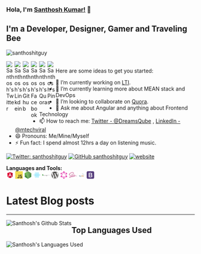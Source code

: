 ### Hola, I'm [Santhosh Kumar!](https://androidhotspot.com/aboutme) 👋

## I'm a Developer, Designer, Gamer and Traveling Bee

<p align="left"> <img src="https://komarev.com/ghpvc/?username=santhoshitguy&label=Views&color=blue&style=plastic" alt="santhoshitguy" /> </p>
<a href="https://twitter.com/dreamsqube">
  <img align="left" alt="Santhosh's Twitter" width="22px" src="https://cdn.jsdelivr.net/npm/simple-icons@v3/icons/twitter.svg" />
</a>
<a href="https://www.linkedin.com/in/android-guru-305264117">
  <img align="left" alt="Santhosh's Linkdein" width="22px" src="https://cdn.jsdelivr.net/npm/simple-icons@v3/icons/linkedin.svg" />
</a>
<a href="https://github.com/santhoshitguy">
  <img align="left" alt="Santhosh's Github" width="22px" src="https://cdn.jsdelivr.net/npm/simple-icons@v3/icons/github.svg" />
</a>
<a href="https://www.facebook.com/yeskay.143/">
  <img align="left" alt="Santhosh's Facebook" width="22px" src="https://cdn.jsdelivr.net/npm/simple-icons@v3/icons/facebook.svg" />
</a>
<a href="https://www.quora.com/profile/SanthoshKumar-Sakthivel">
  <img align="left" alt="Santhosh's Quora" width="22px" src="https://cdn.jsdelivr.net/npm/simple-icons@v3/icons/quora.svg" />
</a>
<a href="https://in.pinterest.com/santhosh1991it/_saved/">
  <img align="left" alt="Santhosh's Pins" width="22px" src="https://cdn.jsdelivr.net/npm/simple-icons@v3/icons/pinterest.svg" />
</a>

<br />
Here are some ideas to get you started:

- 🔭 I’m currently working on [LTI](https://www.lntinfotech.com/).
- 🌱 I’m currently learning more about MEAN stack and DevOps
- 👯 I’m looking to collaborate on [Quora](https://www.quora.com/profile/SanthoshKumar-Sakthivel).
- 💬 Ask me about Angular and anything about Frontend Technology
- 📫 How to reach me: [Twitter - @DreamsQube](https://twitter.com/dreamsqube) , [LinkedIn - @mtechviral](https://www.linkedin.com/in/android-guru-305264117)
- 😄 Pronouns: Me/Mine/Myself
- ⚡ Fun fact: I spend almost 12hrs a day on listening music.

[![Twitter: santhoshitguy](https://img.shields.io/twitter/follow/dreamsqube?style=social)](https://twitter.com/dreamsqube)
[![GitHub santhoshitguy](https://img.shields.io/github/followers/santhoshitguy?label=follow&style=social)](https://github.com/santhoshitguy)
[![website](https://img.shields.io/badge/PortfolioWebsite-androidhotspot.com-2648ff?style=flat-square&logo=google-chrome)](http://androidhotspot.com/aboutme)


**Languages and Tools:**  
<code><img height="20" src="https://raw.githubusercontent.com/github/explore/80688e429a7d4ef2fca1e82350fe8e3517d3494d/topics/angular/angular.png"></code>
<code><img height="20" src="https://raw.githubusercontent.com/github/explore/80688e429a7d4ef2fca1e82350fe8e3517d3494d/topics/javascript/javascript.png"></code>
<code><img height="20" src="https://raw.githubusercontent.com/github/explore/80688e429a7d4ef2fca1e82350fe8e3517d3494d/topics/nodejs/nodejs.png"></code>
<code><img height="20" src="https://raw.githubusercontent.com/github/explore/80688e429a7d4ef2fca1e82350fe8e3517d3494d/topics/react/react.png"></code>
<code><img height="20" src="https://raw.githubusercontent.com/github/explore/80688e429a7d4ef2fca1e82350fe8e3517d3494d/topics/mongodb/mongodb.png"></code>
<code><img height="20" src="https://raw.githubusercontent.com/github/explore/80688e429a7d4ef2fca1e82350fe8e3517d3494d/topics/wordpress/wordpress.png"></code>
<code><img height="20" src="https://raw.githubusercontent.com/github/explore/80688e429a7d4ef2fca1e82350fe8e3517d3494d/topics/graphql/graphql.png"></code>
<code><img height="20" src="https://raw.githubusercontent.com/github/explore/80688e429a7d4ef2fca1e82350fe8e3517d3494d/topics/sass/sass.png"></code>
<code><img height="20" src="https://raw.githubusercontent.com/github/explore/80688e429a7d4ef2fca1e82350fe8e3517d3494d/topics/mysql/mysql.png"></code>
<code><img height="20" src="https://raw.githubusercontent.com/github/explore/80688e429a7d4ef2fca1e82350fe8e3517d3494d/topics/bootstrap/bootstrap.png"></code>

# Latest Blog posts
<!-- BLOG-POST-LIST:START -->
<!-- BLOG-POST-LIST:END -->


---
<img align="left" alt="Santhosh's Github Stats" src="https://github-readme-stats.vercel.app/api?username=santhoshitguy&show_icons=true&hide_border=true" />

## Top Languages Used

<img align="left" alt="Santhosh's Languages Used" src="https://github-readme-stats.vercel.app/api/top-langs/?username=santhoshitguy&langs_count=8" />